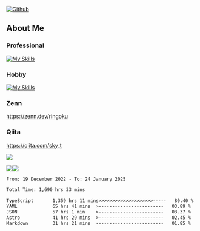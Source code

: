[![Github](https://img.shields.io/github/followers/skyt-a?label=Follow&style=social)](https://github.com/skyt-a)

## About Me
### Professional
[![My Skills](https://skillicons.dev/icons?i=react,ts,js,nodejs,java,graphql,firebase,githubactions&theme=light)](https://skillicons.dev)
### Hobby
[![My Skills](https://skillicons.dev/icons?i=unity,rust,py&theme=light)](https://skillicons.dev)

### Zenn
https://zenn.dev/ringoku
### Qiita
https://qiita.com/sky_t


![](https://github-profile-summary-cards.vercel.app/api/cards/profile-details?username=skyt-a&theme=default)

![](https://github-profile-summary-cards.vercel.app/api/cards/repos-per-language?username=skyt-a&theme=default)![](https://github-profile-summary-cards.vercel.app/api/cards/stats?username=RinGoku&theme=default)

<!--START_SECTION:waka-->

```txt
From: 19 December 2022 - To: 24 January 2025

Total Time: 1,690 hrs 33 mins

TypeScript       1,359 hrs 11 mins>>>>>>>>>>>>>>>>>>>>-----   80.40 %
YAML             65 hrs 41 mins  >------------------------   03.89 %
JSON             57 hrs 1 min    >------------------------   03.37 %
Astro            41 hrs 29 mins  >------------------------   02.45 %
Markdown         31 hrs 21 mins  -------------------------   01.85 %
```

<!--END_SECTION:waka-->
